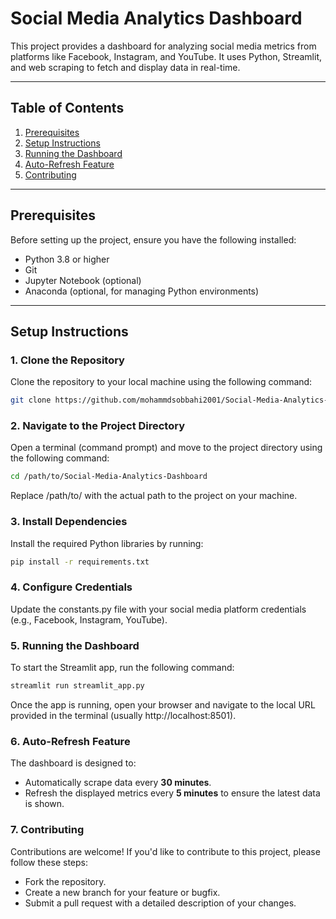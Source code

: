 # Social Media Analytics Dashboard

This project provides a dashboard for analyzing social media metrics from platforms like Facebook, Instagram, and YouTube. It uses Python, Streamlit, and web scraping to fetch and display data in real-time.

---

## Table of Contents
1. [Prerequisites](#prerequisites)
2. [Setup Instructions](#setup-instructions)
3. [Running the Dashboard](#running-the-dashboard)
4. [Auto-Refresh Feature](#auto-refresh-feature)
5. [Contributing](#contributing)

---

## Prerequisites

Before setting up the project, ensure you have the following installed:
- Python 3.8 or higher
- Git
- Jupyter Notebook (optional)
- Anaconda (optional, for managing Python environments)

---

## Setup Instructions

### 1. Clone the Repository
Clone the repository to your local machine using the following command:
```bash
git clone https://github.com/mohammdsobbahi2001/Social-Media-Analytics-Dashboard.git
```

### 2. Navigate to the Project Directory
Open a terminal (command prompt) and move to the project directory using the following command:
```bash
cd /path/to/Social-Media-Analytics-Dashboard
```
Replace /path/to/ with the actual path to the project on your machine.

### 3. Install Dependencies
Install the required Python libraries by running:
```bash
pip install -r requirements.txt
```
### 4. Configure Credentials
Update the constants.py file with your social media platform credentials (e.g., Facebook, Instagram, YouTube).

### 5. Running the Dashboard
To start the Streamlit app, run the following command:
```bash
streamlit run streamlit_app.py
```

Once the app is running, open your browser and navigate to the local URL provided in the terminal (usually http://localhost:8501).

### 6. Auto-Refresh Feature
The dashboard is designed to:
- Automatically scrape data every **30 minutes**.
- Refresh the displayed metrics every **5 minutes** to ensure the latest data is shown.


### 7. Contributing
Contributions are welcome! If you'd like to contribute to this project, please follow these steps:
- Fork the repository.
- Create a new branch for your feature or bugfix.
- Submit a pull request with a detailed description of your changes.

